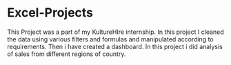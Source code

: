 # Excel-Projects

This Project was a part of my KultureHIre internship. 
In this project I cleaned the data using various filters and formulas and manipulated according to requirements.
Then i have created a dashboard. 
In this project i did analysis of sales from different regions of country. 

